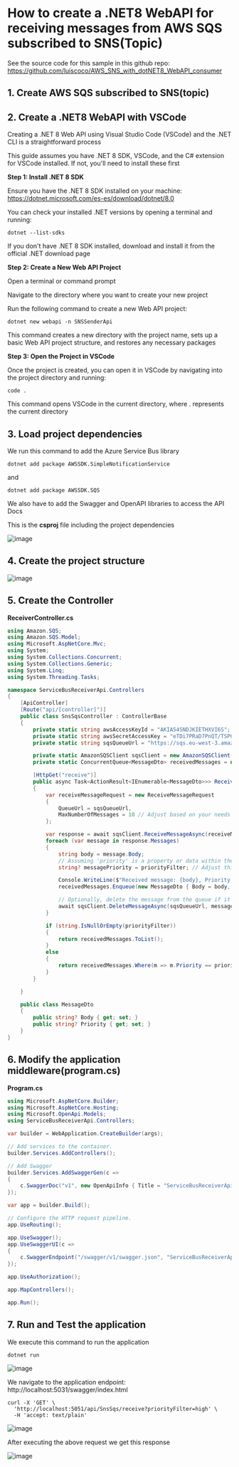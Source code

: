 # How to create a .NET8 WebAPI for receiving messages from AWS SQS subscribed to SNS(Topic)

See the source code for this sample in this github repo: https://github.com/luiscoco/AWS_SNS_with_dotNET8_WebAPI_consumer

## 1. Create AWS SQS subscribed to SNS(topic)



## 2. Create a .NET8 WebAPI with VSCode

Creating a .NET 8 Web API using Visual Studio Code (VSCode) and the .NET CLI is a straightforward process

This guide assumes you have .NET 8 SDK, VSCode, and the C# extension for VSCode installed. If not, you'll need to install these first

**Step 1: Install .NET 8 SDK**

Ensure you have the .NET 8 SDK installed on your machine: https://dotnet.microsoft.com/es-es/download/dotnet/8.0

You can check your installed .NET versions by opening a terminal and running:

```
dotnet --list-sdks
```

If you don't have .NET 8 SDK installed, download and install it from the official .NET download page

**Step 2: Create a New Web API Project**

Open a terminal or command prompt

Navigate to the directory where you want to create your new project

Run the following command to create a new Web API project:

```
dotnet new webapi -n SNSSenderApi
```

This command creates a new directory with the project name, sets up a basic Web API project structure, and restores any necessary packages

**Step 3: Open the Project in VSCode**

Once the project is created, you can open it in VSCode by navigating into the project directory and running:

```
code .
```

This command opens VSCode in the current directory, where . represents the current directory

## 3. Load project dependencies

We run this command to add the Azure Service Bus library

```
dotnet add package AWSSDK.SimpleNotificationService
```

and 

```
dotnet add package AWSSDK.SQS
```

We also have to add the Swagger and OpenAPI libraries to access the API Docs

This is the **csproj** file including the project dependencies

![image](https://github.com/luiscoco/AWS_SNS_with_dotNET8_WebAPI_consumer/assets/32194879/d4078842-d75c-43fb-b95e-aebdd6c6dc7d)

## 4. Create the project structure

![image](https://github.com/luiscoco/AWS_SNS_with_dotNET8_WebAPI_consumer/assets/32194879/414b4612-f636-4136-abed-e586778370a7)

## 5. Create the Controller

**ReceiverController.cs**

```csharp
using Amazon.SQS;
using Amazon.SQS.Model;
using Microsoft.AspNetCore.Mvc;
using System;
using System.Collections.Concurrent;
using System.Collections.Generic;
using System.Linq;
using System.Threading.Tasks;

namespace ServiceBusReceiverApi.Controllers
{
    [ApiController]
    [Route("api/[controller]")]
    public class SnsSqsController : ControllerBase
    {
        private static string awsAccessKeyId = "AKIA54SNDJKIETHXVI6S";
        private static string awsSecretAccessKey = "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";
        private static string sqsQueueUrl = "https://sqs.eu-west-3.amazonaws.com/954718177936/myqueue";

        private static AmazonSQSClient sqsClient = new AmazonSQSClient(awsAccessKeyId, awsSecretAccessKey, Amazon.RegionEndpoint.EUWest3);
        private static ConcurrentQueue<MessageDto> receivedMessages = new ConcurrentQueue<MessageDto>();

        [HttpGet("receive")]
        public async Task<ActionResult<IEnumerable<MessageDto>>> ReceiveMessages(string? priorityFilter = null)
        {
            var receiveMessageRequest = new ReceiveMessageRequest
            {
                QueueUrl = sqsQueueUrl,
                MaxNumberOfMessages = 10 // Adjust based on your needs
            };

            var response = await sqsClient.ReceiveMessageAsync(receiveMessageRequest);
            foreach (var message in response.Messages)
            {
                string body = message.Body;
                // Assuming 'priority' is a property or data within the message. Rename this if it conflicts.
                string? messagePriority = priorityFilter; // Adjust this logic based on your message structure

                Console.WriteLine($"Received message: {body}, Priority: {messagePriority}");
                receivedMessages.Enqueue(new MessageDto { Body = body, Priority = messagePriority });

                // Optionally, delete the message from the queue if it's successfully processed
                await sqsClient.DeleteMessageAsync(sqsQueueUrl, message.ReceiptHandle);
            }

            if (string.IsNullOrEmpty(priorityFilter))
            {
                return receivedMessages.ToList();
            }
            else
            {
                return receivedMessages.Where(m => m.Priority == priorityFilter).ToList();
            }
        }

    }

    public class MessageDto
    {
        public string? Body { get; set; }
        public string? Priority { get; set; }
    }
}
```

## 6. Modify the application middleware(program.cs)

**Program.cs**

```csharp
using Microsoft.AspNetCore.Builder;
using Microsoft.AspNetCore.Hosting;
using Microsoft.OpenApi.Models;
using ServiceBusReceiverApi.Controllers;

var builder = WebApplication.CreateBuilder(args);

// Add services to the container.
builder.Services.AddControllers();

// Add Swagger
builder.Services.AddSwaggerGen(c =>
{
    c.SwaggerDoc("v1", new OpenApiInfo { Title = "ServiceBusReceiverApi", Version = "v1" });
});

var app = builder.Build();

// Configure the HTTP request pipeline.
app.UseRouting();

app.UseSwagger();
app.UseSwaggerUI(c =>
{
    c.SwaggerEndpoint("/swagger/v1/swagger.json", "ServiceBusReceiverApi v1");
});

app.UseAuthorization();

app.MapControllers();

app.Run();
```

## 7. Run and Test the application

We execute this command to run the application

```
dotnet run
```

![image](https://github.com/luiscoco/AWS_SNS_with_dotNET8_WebAPI_consumer/assets/32194879/141e00ea-2e46-4bba-95cf-10a35a3121f8)

We navigate to the application endpoint: http://localhost:5031/swagger/index.html

```
curl -X 'GET' \
  'http://localhost:5051/api/SnsSqs/receive?priorityFilter=high' \
  -H 'accept: text/plain'
```

![image](https://github.com/luiscoco/AWS_SNS_with_dotNET8_WebAPI_consumer/assets/32194879/7bc21328-4edc-485b-ac96-3c3bff72c3c9)

After executing the above request we get this response

![image](https://github.com/luiscoco/AWS_SNS_with_dotNET8_WebAPI_consumer/assets/32194879/f01d1738-765c-4fc4-a8a2-ccb51081bc0f)


